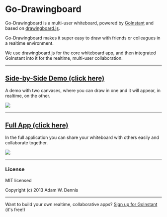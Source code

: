 # Go-Drawingboard

Go-Drawingboard is a multi-user whiteboard, powered by [GoInstant](http://www.goinstant.com/) and
based on [drawingboard.js](https://github.com/Leimi/drawingboard.js).

Go-Drawingboard makes it super easy to draw with friends or colleagues in a realtime environment.

We use drawingboard.js for the core whiteboard app, and then integrated GoInstant into it for the
realtime, multi-user collaboration.

---

## [**Side-by-Side Demo (click here)**](http://adamwdennis.github.io/Go-Drawingboard/demo.html)

A demo with two canvases, where you can draw in one and it will appear, in realtime, on the other.

![](http://dl.dropbox.com/u/89302369/Screenshots/rq674b_i2ygl.png)

---

## [**Full App (click here)**](http://adamwdennis.github.io/Go-Drawingboard/demo.html)

In the full application you can share your whiteboard with others easily and collaborate together.

![](http://dl.dropbox.com/u/89302369/Screenshots/7lps24opu188.png)

---

### License

MIT licensed

Copyright (c) 2013 Adam W. Dennis

---

Want to build your own realtime, collaborative apps? [Sign up for GoInstant](https://goinstant.com) (it's free!)
